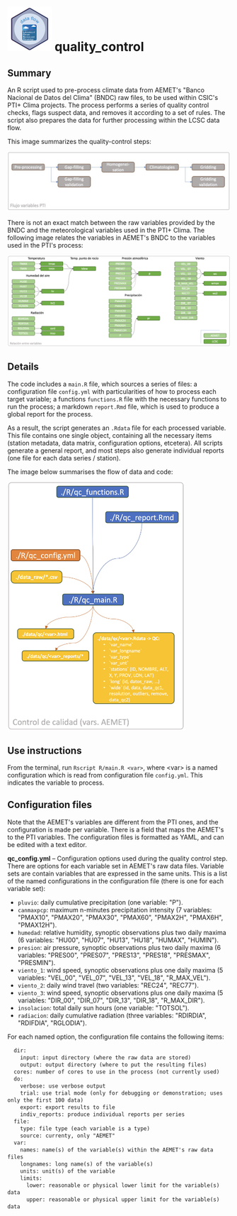 # <img src="man/figures/badge.png" alt="image" width="100"/> quality_control

## Summary

An R script used to pre-process climate data from AEMET's "Banco Nacional de Datos del Clima" (BNDC) raw files, to be used within CSIC's PTI+ Clima projects. The process performs a series of quality control checks, flags suspect data, and removes it according to a set of rules. The script also prepares the data for further processing within the LCSC data flow.

This image summarizes the quality-control steps:

<img src="man/figures/diagram-3.jpg" alt="image" />

There is not an exact match between the raw variables provided by the BNDC and the meteorological variables used in the PTI+ Clima. The following image relates the variables in AEMET's BNDC to the variables used in the PTI's process:

<img src="man/figures/diagram-2.png" alt="image" width="1600"/>


## Details

The code includes a `main.R` file, which sources a series of files: a configuration file `config.yml` with particularities of how to process each target variable; a functions `functions.R` file with the necessary functions to run the process; a markdown `report.Rmd` file, which is used to produce a global report for the process.

As a result, the script generates an `.Rdata` file for each processed variable. This file contains one single object, containing all the necessary items (station metadata, data matrix, configuration options, etcetera). All scripts generate a general report, and most steps also generate individual reports (one file for each data series / station).

The image below summarises the flow of data and code:

<img src="man/figures/diagram-1.png" alt="Flow of data and code" width="400"/>


## Use instructions

From the terminal, run `Rscript R/main.R <var>`, where \<var\> is a named configuration which is read from configuration file `config.yml`. This indicates the variable to process.

## Configuration files

Note that the AEMET's variables are different from the PTI ones, and the configuration is made per variable. There is a field that maps the AEMET's to the PTI variables. The configuration files is formatted as YAML, and can be edited with a text editor.

**qc_config.yml** – Configuration options used during the quality control step. There are options for each variable set in AEMET's raw data files. Variable sets are contain variables that are expressed in the same units. This is a list of the named configurations in the configuration file (there is one for each variable set):

-   `pluvio`: daily cumulative precipitation (one variable: "P").
-   `canmaxpcp`: maximum n-minutes precipitation intensity (7 variables: "PMAX10", "PMAX20", "PMAX30", "PMAX60", "PMAX2H", "PMAX6H", "PMAX12H").
-   `humedad`: relative humidity, synoptic observations plus two daily maxima (6 variables: "HU00", "HU07", "HU13", "HU18", "HUMAX", "HUMIN").
-   `presion`: air pressure, synoptic observations plus two daily maxima (6 variables: "PRES00", "PRES07", "PRES13", "PRES18", "PRESMAX", "PRESMIN").
-   `viento_1`: wind speed, synoptic observations plus one daily maxima (5 variables: "VEL_00", "VEL_07", "VEL_13", "VEL_18", "R_MAX_VEL").
-   `viento_2`: daily wind travel (two variables: "REC24", "REC77").
-   `viento_3`: wind speed, synoptic observations plus one daily maxima (5 variables: "DIR_00", "DIR_07", "DIR_13", "DIR_18", "R_MAX_DIR").
-   `insolacion`: total daily sun hours (one variable: "TOTSOL").
-   `radiacion`: daily cumulative radiation (three variables: "RDIRDIA", "RDIFDIA", "RGLODIA").

For each named option, the configuration file contains the following items:

```{=html}
  dir:
    input: input directory (where the raw data are stored)
    output: output directory (where to put the resulting files)
  cores: number of cores to use in the process (not currently used)
  do:
    verbose: use verbose output
    trial: use trial mode (only for debugging or demonstration; uses only the first 100 data)
    export: export results to file
    indiv_reports: produce individual reports per series
  file:
    type: file type (each variable is a type)
    source: currenty, only "AEMET"
  var:
    names: name(s) of the variable(s) within the AEMET's raw data files
    longnames: long name(s) of the variable(s)
    units: unit(s) of the variable
    limits:
      lower: reasonable or physical lower limit for the variable(s) data
      upper: reasonable or physical upper limit for the variable(s) data
```


